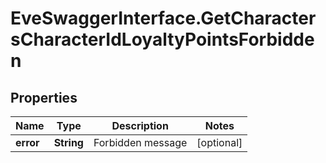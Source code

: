 # EveSwaggerInterface.GetCharactersCharacterIdLoyaltyPointsForbidden

## Properties
Name | Type | Description | Notes
------------ | ------------- | ------------- | -------------
**error** | **String** | Forbidden message | [optional] 


